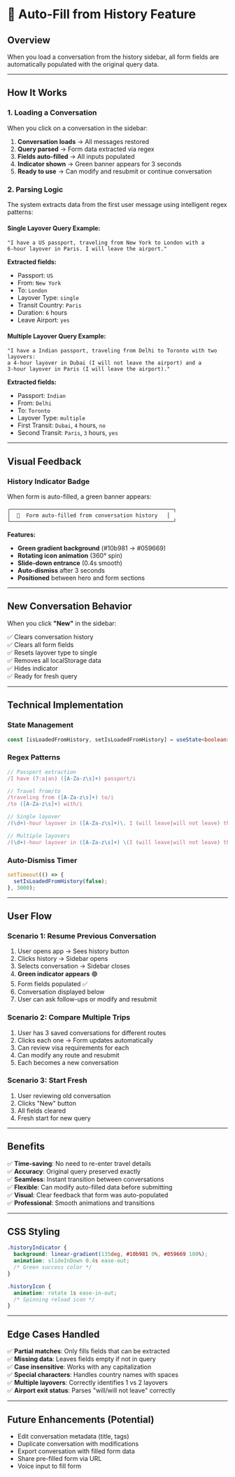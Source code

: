 # 🔄 Auto-Fill from History Feature

## Overview
When you load a conversation from the history sidebar, all form fields are automatically populated with the original query data.

---

## How It Works

### **1. Loading a Conversation**
When you click on a conversation in the sidebar:

1. **Conversation loads** → All messages restored
2. **Query parsed** → Form data extracted via regex
3. **Fields auto-filled** → All inputs populated
4. **Indicator shown** → Green banner appears for 3 seconds
5. **Ready to use** → Can modify and resubmit or continue conversation

### **2. Parsing Logic**

The system extracts data from the first user message using intelligent regex patterns:

#### **Single Layover Query Example:**
```
"I have a US passport, traveling from New York to London with a 
6-hour layover in Paris. I will leave the airport."
```

**Extracted fields:**
- Passport: `US`
- From: `New York`
- To: `London`
- Layover Type: `single`
- Transit Country: `Paris`
- Duration: `6` hours
- Leave Airport: `yes`

#### **Multiple Layover Query Example:**
```
"I have a Indian passport, traveling from Delhi to Toronto with two layovers: 
a 4-hour layover in Dubai (I will not leave the airport) and a 
3-hour layover in Paris (I will leave the airport)."
```

**Extracted fields:**
- Passport: `Indian`
- From: `Delhi`
- To: `Toronto`
- Layover Type: `multiple`
- First Transit: `Dubai`, `4` hours, `no`
- Second Transit: `Paris`, `3` hours, `yes`

---

## Visual Feedback

### **History Indicator Badge**
When form is auto-filled, a green banner appears:

```
┌────────────────────────────────────────────────────┐
│  🔄  Form auto-filled from conversation history   │
└────────────────────────────────────────────────────┘
```

**Features:**
- **Green gradient background** (#10b981 → #059669)
- **Rotating icon animation** (360° spin)
- **Slide-down entrance** (0.4s smooth)
- **Auto-dismiss** after 3 seconds
- **Positioned** between hero and form sections

---

## New Conversation Behavior

When you click **"New"** in the sidebar:

✅ Clears conversation history  
✅ Clears all form fields  
✅ Resets layover type to single  
✅ Removes all localStorage data  
✅ Hides indicator  
✅ Ready for fresh query  

---

## Technical Implementation

### **State Management**
```typescript
const [isLoadedFromHistory, setIsLoadedFromHistory] = useState<boolean>(false);
```

### **Regex Patterns**
```typescript
// Passport extraction
/I have (?:a|an) ([A-Za-z\s]+) passport/i

// Travel from/to
/traveling from ([A-Za-z\s]+) to/i
/to ([A-Za-z\s]+) with/i

// Single layover
/(\d+)-hour layover in ([A-Za-z\s]+)\. I (will leave|will not leave) the airport/i

// Multiple layovers
/(\d+)-hour layover in ([A-Za-z\s]+) \(I (will leave|will not leave) the airport\)/i
```

### **Auto-Dismiss Timer**
```typescript
setTimeout(() => {
  setIsLoadedFromHistory(false);
}, 3000);
```

---

## User Flow

### **Scenario 1: Resume Previous Conversation**
1. User opens app → Sees history button
2. Clicks history → Sidebar opens
3. Selects conversation → Sidebar closes
4. **Green indicator appears** 🟢
5. Form fields populated ✅
6. Conversation displayed below
7. User can ask follow-ups or modify and resubmit

### **Scenario 2: Compare Multiple Trips**
1. User has 3 saved conversations for different routes
2. Clicks each one → Form updates automatically
3. Can review visa requirements for each
4. Can modify any route and resubmit
5. Each becomes a new conversation

### **Scenario 3: Start Fresh**
1. User reviewing old conversation
2. Clicks "New" button
3. All fields cleared
4. Fresh start for new query

---

## Benefits

✅ **Time-saving**: No need to re-enter travel details  
✅ **Accuracy**: Original query preserved exactly  
✅ **Seamless**: Instant transition between conversations  
✅ **Flexible**: Can modify auto-filled data before submitting  
✅ **Visual**: Clear feedback that form was auto-populated  
✅ **Professional**: Smooth animations and transitions  

---

## CSS Styling

```css
.historyIndicator {
  background: linear-gradient(135deg, #10b981 0%, #059669 100%);
  animation: slideInDown 0.4s ease-out;
  /* Green success color */
}

.historyIcon {
  animation: rotate 1s ease-in-out;
  /* Spinning reload icon */
}
```

---

## Edge Cases Handled

✅ **Partial matches**: Only fills fields that can be extracted  
✅ **Missing data**: Leaves fields empty if not in query  
✅ **Case insensitive**: Works with any capitalization  
✅ **Special characters**: Handles country names with spaces  
✅ **Multiple layovers**: Correctly identifies 1 vs 2 layovers  
✅ **Airport exit status**: Parses "will/will not leave" correctly  

---

## Future Enhancements (Potential)

- Edit conversation metadata (title, tags)
- Duplicate conversation with modifications
- Export conversation with filled form data
- Share pre-filled form via URL
- Voice input to fill form

